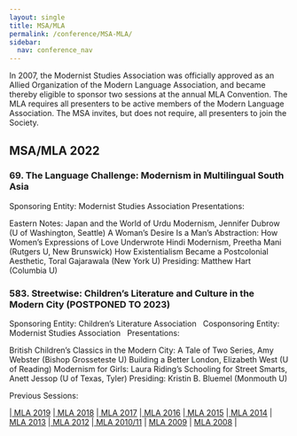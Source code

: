 ```yaml
---
layout: single
title: MSA/MLA
permalink: /conference/MSA-MLA/
sidebar:
  nav: conference_nav
---
```


In 2007, the Modernist Studies Association was officially approved as an Allied Organization of the Modern Language Association, and became thereby eligible to sponsor two sessions at the annual MLA Convention. The MLA requires all presenters to be active members of the Modern Language Association. The MSA invites, but does not require, all presenters to join the Society.
<h2>MSA/MLA 2022</h2>
<h3>69. The Language Challenge: Modernism in Multilingual South Asia</h3>
Sponsoring Entity: Modernist Studies Association
Presentations:

Eastern Notes: Japan and the World of Urdu Modernism, Jennifer Dubrow (U of Washington, Seattle)
A Woman’s Desire Is a Man’s Abstraction: How Women’s Expressions of Love Underwrote Hindi Modernism, Preetha Mani (Rutgers U, New Brunswick)
How Existentialism Became a Postcolonial Aesthetic, Toral Gajarawala (New York U)
Presiding:
Matthew Hart (Columbia U)
<h3>583. Streetwise: Children’s Literature and Culture in the Modern City (POSTPONED TO 2023)</h3>
Sponsoring Entity: Children’s Literature Association  
Cosponsoring Entity: Modernist Studies Association  
Presentations:

British Children’s Classics in the Modern City: A Tale of Two Series, Amy Webster (Bishop Grosseteste U)
Building a Better London, Elizabeth West (U of Reading)
Modernism for Girls: Laura Riding’s Schooling for Street Smarts, Anett Jessop (U of Texas, Tyler)
Presiding:
Kristin B. Bluemel (Monmouth U)
<p>Previous Sessions: </p>
<p>|<a href="/conference/msa-mla/mla2019/"> MLA 2019</a> |<a
		href="/conference/msa-mla/mla2018/"> MLA 2018</a> |<a
		href="/conference/msa-mla/mla2017/"> MLA 2017</a> |<a
		href="/conference/msa-mla/mla2016/"> MLA 2016</a> |<a
		href="/conference/msa-mla/mla2015/"> MLA 2015</a> |<a
		href="/conference/msa-mla/mla2014/"> MLA 2014</a> |<a
		href="/conference/msa-mla/mla2013/"> MLA 2013</a> |<a
		href="/conference/msa-mla/mla2012/"> MLA 2012</a> |<a
		href="/conference/msa-mla/mla2010-11/"> MLA 2010/11</a> | <a
		href="/conference/msa-mla/mla2009/">MLA 2009</a> | <a
		href="/conference/msa-mla/mla2008/">MLA 2008</a> |</p>